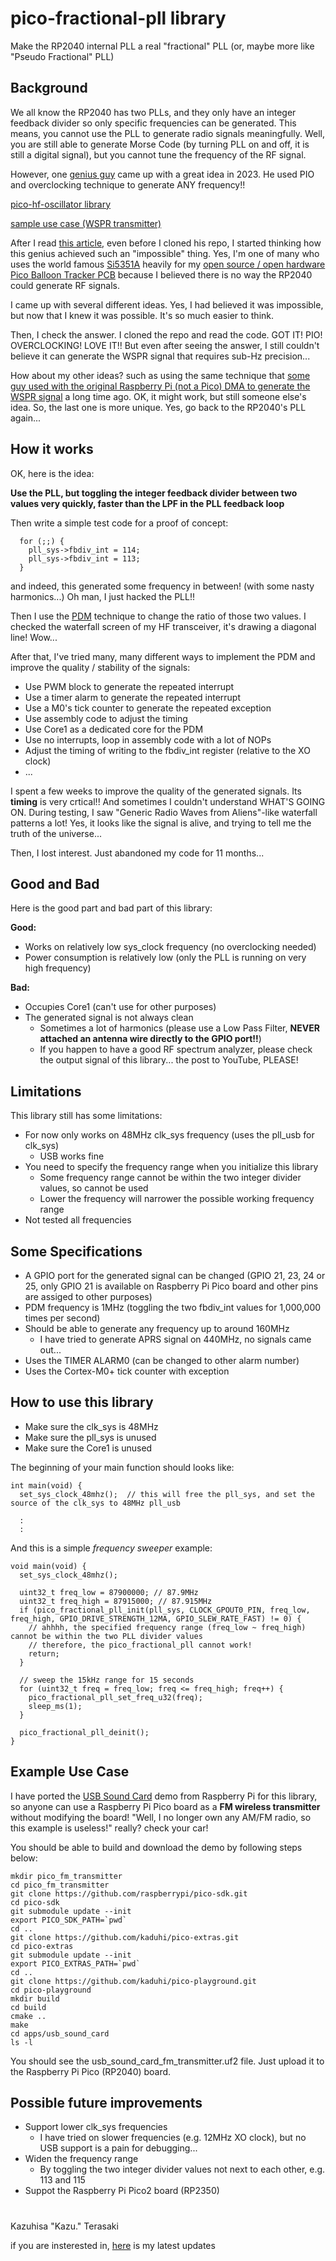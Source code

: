 # pico-fractional-pll library
Make the RP2040 internal PLL a real "fractional" PLL (or, maybe more like "Pseudo Fractional" PLL)

## Background
We all know the RP2040 has two PLLs, and they only have an integer feedback divider so only specific frequencies can be generated. This means, you cannot use the PLL to generate radio signals meaningfully. Well, you are still able to generate Morse Code (by turning PLL on and off, it is still a digital signal), but you cannot tune the frequency of the RF signal.

However, one [genius guy](https://github.com/RPiks) came up with a great idea in 2023. He used PIO and overclocking technique to generate ANY frequency!!

[pico-hf-oscillator library](https://github.com/RPiks/pico-hf-oscillator)

[sample use case (WSPR transmitter)](https://github.com/RPiks/pico-WSPR-tx)

After I read [this article](https://hackaday.com/2023/12/03/pico-wspr-tx-does-it-in-software/), even before I cloned his repo, I started thinking how this genius achieved such an "impossible" thing. Yes, I'm one of many who uses the world famous [Si5351A](https://www.skyworksinc.com/en/Products/Timing/CMOS-Clock-Generators/Si5351A-B-GT) heavily for my [open source / open hardware Pico Balloon Tracker PCB](https://github.com/kaduhi/sf-hab_rp2040_picoballoon_tracker_pcb_gen1) because I believed there is no way the RP2040 could generate RF signals.

I came up with several different ideas. Yes, I had believed it was impossible, but now that I knew it was possible. It's so much easier to think.

Then, I check the answer. I cloned the repo and read the code. GOT IT! PIO! OVERCLOCKING! LOVE IT!! But even after seeing the answer, I still couldn't believe it can generate the WSPR signal that requires sub-Hz precision...

How about my other ideas? such as using the same technique that [some guy used with the original Raspberry Pi (not a Pico) DMA to generate the WSPR signal](https://en.wikipedia.org/wiki/WSPR_(amateur_radio_software)#/media/File:WsprryPi.JPG) a long time ago. OK, it might work, but still someone else's idea. So, the last one is more unique. Yes, go back to the RP2040's PLL again...

## How it works
OK, here is the idea:

**Use the PLL, but toggling the integer feedback divider between two values very quickly, faster than the LPF in the PLL feedback loop**

Then write a simple test code for a proof of concept:

```
  for (;;) {
    pll_sys->fbdiv_int = 114;
    pll_sys->fbdiv_int = 113;
  }
```

and indeed, this generated some frequency in between! (with some nasty harmonics...) Oh man, I just hacked the PLL!!

Then I use the [PDM](https://en.wikipedia.org/wiki/Pulse-density_modulation) technique to change the ratio of those two values. I checked the waterfall screen of my HF transceiver, it's drawing a diagonal line! Wow...

After that, I've tried many, many different ways to implement the PDM and improve the quality / stability of the signals:

- Use PWM block to generate the repeated interrupt
- Use a timer alarm to generate the repeated interrupt
- Use a M0's tick counter to generate the repeated exception
- Use assembly code to adjust the timing
- Use Core1 as a dedicated core for the PDM
- Use no interrupts, loop in assembly code with a lot of NOPs
- Adjust the timing of writing to the fbdiv_int register (relative to the XO clock)
- ...

I spent a few weeks to improve the quality of the generated signals. Its **timing** is very crtical!! And sometimes I couldn't understand WHAT'S GOING ON.
During testing, I saw "Generic Radio Waves from Aliens"-like waterfall patterns a lot! Yes, it looks like the signal is alive, and trying to tell me the truth of the universe...

Then, I lost interest. Just abandoned my code for 11 months...

## Good and Bad
Here is the good part and bad part of this library:

**Good:**

- Works on relatively low sys_clock frequency (no overclocking needed)
- Power consumption is relatively low (only the PLL is running on very high frequency)

**Bad:**

- Occupies Core1 (can't use for other purposes)
- The generated signal is not always clean
  - Sometimes a lot of harmonics (please use a Low Pass Filter, **NEVER attached an antenna wire directly to the GPIO port!!**)
  - If you happen to have a good RF spectrum analyzer, please check the output signal of this library... the post to YouTube, PLEASE!

## Limitations
This library still has some limitations:

- For now only works on 48MHz clk_sys frequency (uses the pll_usb for clk_sys)
  - USB works fine
- You need to specify the frequency range when you initialize this library
  - Some frequency range cannot be within the two integer divider values, so cannot be used
  - Lower the frequency will narrower the possible working frequency range
- Not tested all frequencies

## Some Specifications

- A GPIO port for the generated signal can be changed (GPIO 21, 23, 24 or 25, only GPIO 21 is available on Raspberry Pi Pico board and other pins are assiged to other purposes)
- PDM frequency is 1MHz (toggling the two fbdiv_int values for 1,000,000 times per second)
- Should be able to generate any frequency up to around 160MHz
  - I have tried to generate APRS signal on 440MHz, no signals came out...
- Uses the TIMER ALARM0 (can be changed to other alarm number)
- Uses the Cortex-M0+ tick counter with exception

## How to use this library

- Make sure the clk_sys is 48MHz
- Make sure the pll_sys is unused
- Make sure the Core1 is unused

The beginning of your main function should looks like:

```
int main(void) {
  set_sys_clock_48mhz();  // this will free the pll_sys, and set the source of the clk_sys to 48MHz pll_usb

  :
  :
```

And this is a simple *frequency sweeper* example:

```
void main(void) {
  set_sys_clock_48mhz();

  uint32_t freq_low = 87900000; // 87.9MHz
  uint32_t freq_high = 87915000; // 87.915MHz
  if (pico_fractional_pll_init(pll_sys, CLOCK_GPOUT0_PIN, freq_low, freq_high, GPIO_DRIVE_STRENGTH_12MA, GPIO_SLEW_RATE_FAST) != 0) {
    // ahhhh, the specified frequency range (freq_low ~ freq_high) cannot be within the two PLL divider values
    // therefore, the pico_fractional_pll cannot work!
    return;
  }

  // sweep the 15kHz range for 15 seconds
  for (uint32_t freq = freq_low; freq <= freq_high; freq++) {
    pico_fractional_pll_set_freq_u32(freq);
    sleep_ms(1);
  }

  pico_fractional_pll_deinit();
}
```

## Example Use Case

I have ported the [USB Sound Card](https://github.com/raspberrypi/pico-playground/tree/master/apps/usb_sound_card) demo from Raspberry Pi for this library, so anyone can use a Raspberry Pi Pico board as a **FM wireless transmitter** without modifying the board! "Well, I no longer own any AM/FM radio, so this example is useless!" really? check your car!

You should be able to build and download the demo by following steps below:

```
mkdir pico_fm_transmitter
cd pico_fm_transmitter
git clone https://github.com/raspberrypi/pico-sdk.git
cd pico-sdk
git submodule update --init
export PICO_SDK_PATH=`pwd`
cd ..
git clone https://github.com/kaduhi/pico-extras.git
cd pico-extras
git submodule update --init
export PICO_EXTRAS_PATH=`pwd`
cd ..
git clone https://github.com/kaduhi/pico-playground.git
cd pico-playground
mkdir build
cd build
cmake ..
make
cd apps/usb_sound_card
ls -l
```
You should see the usb_sound_card_fm_transmitter.uf2 file.
Just upload it to the Raspberry Pi Pico (RP2040) board.

## Possible future improvements

- Support lower clk_sys frequencies
  - I have tried on slower frequencies (e.g. 12MHz XO clock), but no USB support is a pain for debugging...
- Widen the frequency range
  - By toggling the two integer divider values not next to each other, e.g. 113 and 115
- Suppot the Raspberry Pi Pico2 board (RP2350)

#

Kazuhisa "Kazu." Terasaki

if you are insterested in, [here](https://www.instagram.com/kazuterasaki/) is my latest updates
